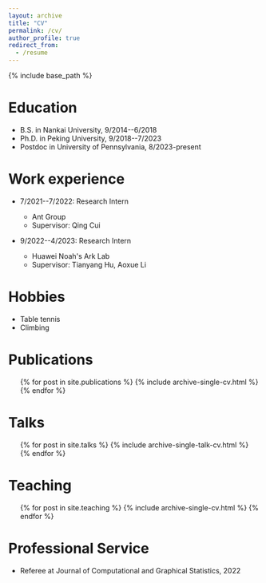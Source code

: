 ```yaml
---
layout: archive
title: "CV"
permalink: /cv/
author_profile: true
redirect_from:
  - /resume
---
```


{% include base_path %}

Education
======
* B.S. in Nankai University, 9/2014--6/2018
* Ph.D. in Peking University, 9/2018--7/2023
* Postdoc in University of Pennsylvania, 8/2023-present

Work experience
======
* 7/2021--7/2022: Research Intern
  * Ant Group
  * Supervisor: Qing Cui

* 9/2022--4/2023: Research Intern
  * Huawei Noah's Ark Lab
  * Supervisor: Tianyang Hu, Aoxue Li
  
Hobbies
======
* Table tennis
* Climbing

Publications
======
  <ul>{% for post in site.publications %}
    {% include archive-single-cv.html %}
  {% endfor %}</ul>
  
Talks
======
  <ul>{% for post in site.talks %}
    {% include archive-single-talk-cv.html %}
  {% endfor %}</ul>
  
Teaching
======
  <ul>{% for post in site.teaching %}
    {% include archive-single-cv.html %}
  {% endfor %}</ul>
  
Professional Service
======
* Referee at Journal of Computational and Graphical Statistics, 2022
